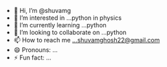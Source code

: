 - 👋 Hi, I’m @shuvamg
- 👀 I’m interested in ...python in physics
- 🌱 I’m currently learning ...python
- 💞️ I’m looking to collaborate on ...python
- 📫 How to reach me ...shuvamghosh22@gmail.com 
- 😄 Pronouns: ...
- ⚡ Fun fact: ...

<!---
shuvamg/shuvamg is a ✨ special ✨ repository because its `README.md` (this file) appears on your GitHub profile.
You can click the Preview link to take a look at your changes.
--->
